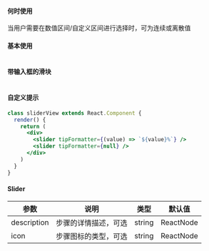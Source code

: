 #### **何时使用**
当用户需要在数值区间/自定义区间进行选择时，可为连续或离散值

#### **基本使用**
```jsx

```

#### **带输入框的滑块**
```jsx

```

#### **自定义提示**
```jsx
class sliderView extends React.Component {
  render() {
    return (
      <div>
        <slider tipFormatter={(value) => `${value}%`} />
        <slider tipFormatter={null} />
      </div>
    )
  }
}
```

#### **Slider**
| 参数 | 说明 | 类型 | 默认值 |
| --- | --- | --- | --- |
| description | 步骤的详情描述，可选 | string | ReactNode |
| icon | 步骤图标的类型，可选 | string | ReactNode |

